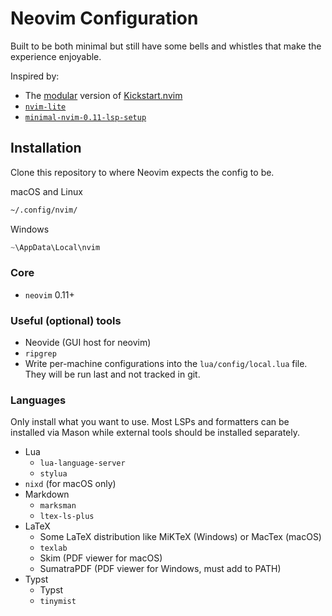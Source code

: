 # Neovim Configuration

Built to be both minimal but still have some bells and whistles that make the experience enjoyable.

Inspired by:
- The [modular](https://github.com/dam9000/kickstart-modular.nvim/tree/master) version of [Kickstart.nvim](https://github.com/nvim-lua/kickstart.nvim)
- [`nvim-lite`](https://github.com/radleylewis/nvim-lite)
- [`minimal-nvim-0.11-lsp-setup`](https://github.com/mplusp/minimal-nvim-0.11-lsp-setup/tree/main)

## Installation

Clone this repository to where Neovim expects the config to be.

macOS and Linux
```zsh
~/.config/nvim/
```

Windows
```powershell
~\AppData\Local\nvim
```

### Core

- `neovim` 0.11+

### Useful (optional) tools

- Neovide (GUI host for neovim)
- `ripgrep`
- Write per-machine configurations into the `lua/config/local.lua` file. They will be run last and not tracked in git.

### Languages

Only install what you want to use. Most LSPs and formatters can be installed via Mason while external tools should be installed separately.

- Lua
    - `lua-language-server`
    - `stylua`
- `nixd` (for macOS only)
- Markdown
    - `marksman`
    - `ltex-ls-plus`
- LaTeX
    - Some LaTeX distribution like MiKTeX (Windows) or MacTex (macOS)
    - `texlab`
    - Skim (PDF viewer for macOS)
    - SumatraPDF (PDF viewer for Windows, must add to PATH)
- Typst
    - Typst
    - `tinymist`
